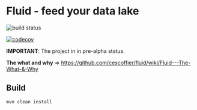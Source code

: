 # Fluid - feed your data lake

![build status](https://travis-ci.org/cescoffier/fluid.svg?branch=master)

[![codecov](https://codecov.io/gh/cescoffier/fluid/branch/master/graph/badge.svg)](https://codecov.io/gh/cescoffier/fluid)

**IMPORTANT**: The project in in pre-alpha status.

**The what and why** => https://github.com/cescoffier/fluid/wiki/Fluid---The-What-&-Why


## Build

```bash
mvn clean install
```

